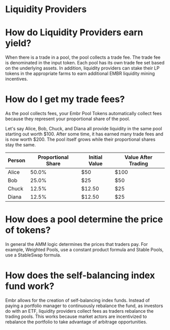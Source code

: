 # Liquidity Providers

# How do Liquidity Providers earn yield?

When there is a trade in a pool, the pool collects a trade fee. The trade fee is denominated in the input token. Each pool has its own trade fee set based on the underlying assets.
In addition, liquidity providers can stake their LP tokens in the appropriate farms to earn additional EMBR liquidity mining incentives.

# How do I get my trade fees?

As the pool collects fees, your Embr Pool Tokens automatically collect fees because they represent your proportional share of the pool. 

Let's say Alice, Bob, Chuck, and Diana all provide liquidity in the same pool starting out worth $100. After some time, it has earned many trade fees and is now worth $200. The pool itself grows while their proportional shares stay the same. 

| Person | Proportional Share | Initial Value | Value After Trading |
| ------ | ------------------ | ------------- | ------------------- |
|    Alice    |     50.0%               |   $50      |     $100      |
|    Bob    |     25.0%               |   $25      |     $50      |
|    Chuck    |     12.5%               |   $12.50      |     $25      |
|    Diana    |     12.5%              |   $12.50     |     $25      |


# How does a pool determine the price of tokens?

In general the AMM logic determines the prices that traders pay. For example, Weighted Pools, use a constant product formula and Stable Pools, use a StableSwap formula.

# How does the self-balancing index fund work?
Embr allows for the creation of self-balancing index funds. Instead of paying a portfolio manager to continuously rebalance the fund, as investors do with an ETF, liquidity providers collect fees as traders rebalance the trading pools. This works because market actors are incentivized to rebalance the portfolio to take advantage of arbitrage opportunities. 
